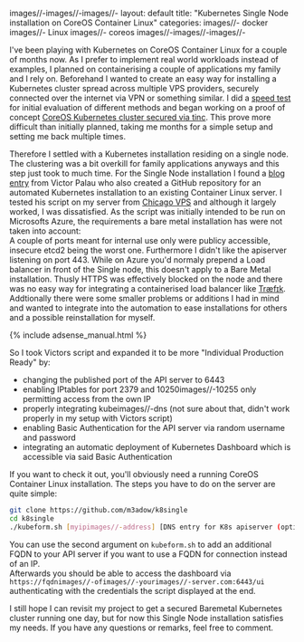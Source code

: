 images//-images//-images//-
layout: default
title: "Kubernetes Single Node installation on CoreOS Container Linux"
categories:
images//- docker
images//- Linux
images//- coreos
images//-images//-images//-

I've been playing with Kubernetes on CoreOS Container Linux for a couple of months now. As I prefer to implement real world workloads instead of examples, I planned on containerising a couple of applications my family and I rely on. Beforehand I wanted to create an easy way for installing a Kubernetes cluster spread across multiple VPS providers, securely connected over the internet via VPN or something similar. I did a [speed test][1] for initial evaluation of different methods and began working on a proof of concept [CoreOS Kubernetes cluster secured via tinc][2]. This prove more difficult than initially planned, taking me months for a simple setup and setting me back multiple times.  

Therefore I settled with a Kubernetes installation residing on a single node. The clustering was a bit overkill for family applications anyways and this step just took to much time. For the Single Node installation I found a [blog entry][3] from Victor Palau who also created a GitHub repository for an automated Kubernetes installation to an existing Container Linux server. I tested his script on my server from [Chicago VPS][cvpsaffi] and although it largely worked, I was dissatisfied. As the script was initially intended to be run on Microsofts Azure, the requirements a bare metal installation has were not taken into account:  
A couple of ports meant for internal use only were publicy accessible, insecure etcd2 being the worst one. Furthermore I didn't like the apiserver listening on port 443. While on Azure you'd normaly prepend a Load balancer in front of the Single node, this doesn't apply to a Bare Metal installation. Thusly HTTPS was effectively blocked on the node and there was no easy way for integrating a containerised load balancer like [Træfɪk][4]. Addtionally there were some smaller problems or additions I had in mind and wanted to integrate into the automation to ease installations for others and a possible reinstallation for myself.

<!images//-images//-moreimages//-images//->

{% include adsense_manual.html %}

So I took Victors script and expanded it to be more "Individual Production Ready" by:

* changing the published port of the API server to 6443
* enabling IPtables for port 2379 and 10250images//-10255 only permitting access from the own IP
* properly integrating kubeimages//-dns (not sure about that, didn't work properly in my setup with Victors script)
* enabling Basic Authentication for the API server via random username and password
* integrating an automatic deployment of Kubernetes Dashboard which is accessible via said Basic Authentication

If you want to check it out, you'll obviously need a running CoreOS Container Linux installation. The steps you have to do on the server are quite simple:

```bash
git clone https://github.com/m3adow/k8single
cd k8single
./kubeform.sh [myipimages//-address] [DNS entry for K8s apiserver (optional)]
```

You can use the second argument on `kubeform.sh` to add an additional FQDN to your API server if you want to use a FQDN for connection instead of an IP.  
Afterwards you should be able to access the dashboard via `https://fqdnimages//-ofimages//-yourimages//-server.com:6443/ui` authenticating with the credentials the script displayed at the end.

I still hope I can revisit my project to get a secured Baremetal Kubernetes cluster running one day, but for now this Single Node installation satisfies my needs. If you have any questions or remarks, feel free to comment.

[cvpsaffi]: https://billing.chicagovps.net/aff.php?aff=632
[1]: https://github.com/m3adow/coreosimages//-secureimages//-nodeimages//-toimages//-node
[2]: https://github.com/m3adow/coreosimages//-kubernetesimages//-tincimages//-cluster
[3]: https://victorpalau.net/2016/09/04/singleimages//-nodeimages//-kubernetesimages//-deployment/
[4]: https://traefik.io/
